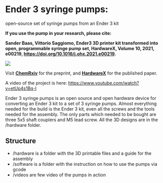 # Ender 3 syringe pumps: 
open-source set of syringe pumps from an Ender 3 kit

**If you use the pump in your research, please cite:**

**Sander Baas, Vittorio Saggiomo,
Ender3 3D printer kit transformed into open, programmable syringe pump set,
HardwareX, Volume 10, 2021,
e00219, https://doi.org/10.1016/j.ohx.2021.e00219.**

![][1]

Visit [**ChemRxiv**][2] for the preprint, and [**HardwareX**][3] for the published paper. 

A video of the project is here: https://www.youtube.com/watch?v=etUp4s1Bq-I

Ender 3 syringe pumps is an open source and open hardware device for converting an Ender 3 kit to a set of 3 syringe pumps. Almost everything needed for the build is the Ender 3 kit, even all the screws and the tools needed for the assembly. 
The only parts which needed to be bought are three 5x5 shaft couplers and M5 lead screw. 
All the 3D designs are in the /hardware folder. 

## Structure 
+ /hardware is a folder with the 3D printable files and a guide for the assembly 
+ /software is a folder with the instruction on how to use the pumps via gcode 
+ /videos are few video of the pumps in action

[1]: https://github.com/Vsaggiomo/Ender3-syringe-pumps/blob/main/Figures/fig1.jpg
[2]: https://chemrxiv.org/articles/preprint/Ender3_3D_Printer_Kit_Transformed_into_Open_Programmable_Syringe_Pump_Set/14718183 
[3]: https://doi.org/10.1016/j.ohx.2021.e00219 

